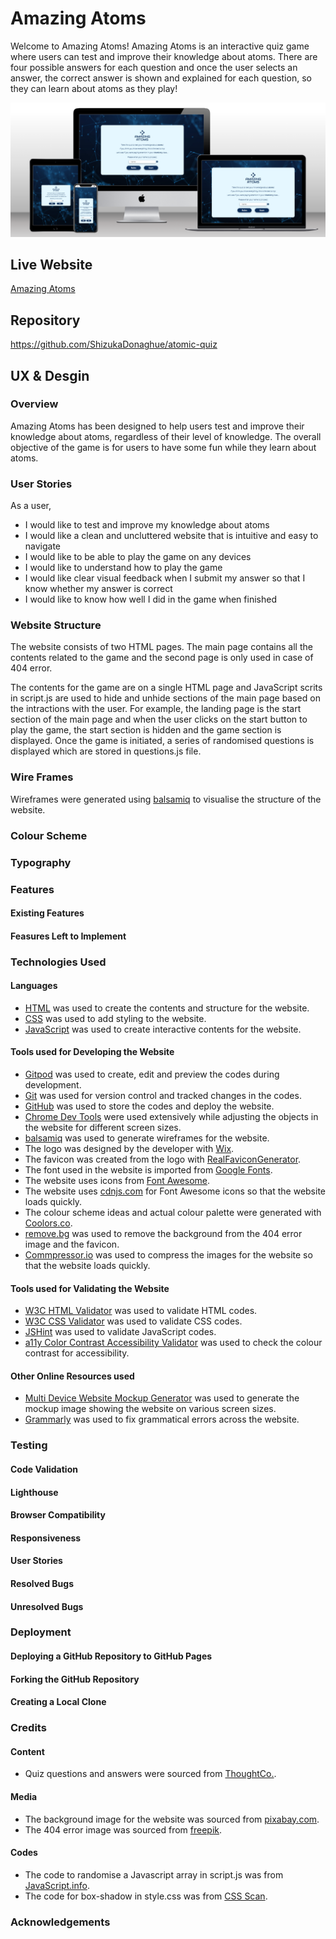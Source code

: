# Amazing Atoms

Welcome to Amazing Atoms! Amazing Atoms is an interactive quiz game where users can test and improve their knowledge about atoms. There are four possible answers for each question and once the user selects an answer, the correct answer is shown and explained for each question, so they can learn about atoms as they play! 

<img src="docs/mockup-screen-image.png">

## Live Website
[Amazing Atoms](https://shizukadonaghue.github.io/atomic-quiz/)

## Repository
<https://github.com/ShizukaDonaghue/atomic-quiz>

## UX & Desgin
### Overview
Amazing Atoms has been designed to help users test and improve their knowledge about atoms, regardless of their level of knowledge. The overall objective of the game is for users to have some fun while they learn about atoms.  

### User Stories
As a user,
* I would like to test and improve my knowledge about atoms
* I would like a clean and uncluttered website that is intuitive and easy to navigate
* I would like to be able to play the game on any devices
* I would like to understand how to play the game
* I would like clear visual feedback when I submit my answer so that I know whether my answer is correct
* I would like to know how well I did in the game when finished

### Website Structure
The website consists of two HTML pages. The main page contains all the contents related to the game and the second page is only used in case of 404 error. 

The contents for the game are on a single HTML page and JavaScript scrits in script.js are used to hide and unhide sections of the main page based on the intractions with the user. For example, the landing page is the start section of the main page and when the user clicks on the start button to play the game, the start section is hidden and the game section is displayed. Once the game is initiated, a series of randomised questions is displayed which are stored in questions.js file. 

### Wire Frames
Wireframes were generated using [balsamiq](https://balsamiq.com/) to visualise the structure of the website. 



### Colour Scheme

### Typography

### Features

#### Existing Features

#### Feasures Left to Implement

### Technologies Used
#### Languages
* [HTML](https://html.spec.whatwg.org/) was used to create the contents and structure for the website.
* [CSS](https://www.w3.org/Style/CSS/Overview.en.html) was used to add styling to the website.
* [JavaScript](https://en.wikipedia.org/wiki/JavaScript) was used to create interactive contents for the website. 

#### Tools used for Developing the Website
* [Gitpod](https://www.gitpod.io/) was used to create, edit and preview the codes during development.
* [Git](https://git-scm.com/) was used for version control and tracked changes in the codes.
* [GitHub](https://github.com/) was used to store the codes and deploy the website.
* [Chrome Dev Tools](https://developer.chrome.com/docs/devtools/) were used extensively while adjusting the objects in the website for different screen sizes.
* [balsamiq](https://balsamiq.com/) was used to generate wireframes for the website.
* The logo was designed by the developer with [Wix](https://www.wix.com/).
* The favicon was created from the logo with [RealFaviconGenerator](https://realfavicongenerator.net/).
* The font used in the website is imported from [Google Fonts](https://fonts.google.com/).
* The website uses icons from [Font Awesome](https://fontawesome.com/).
* The website uses [cdnjs.com](https://cdnjs.com/) for Font Awesome icons so that the website loads quickly.
* The colour scheme ideas and actual colour palette were generated with [Coolors.co](https://coolors.co/).
* [remove.bg](https://www.remove.bg/) was used to remove the background from the 404 error image and the favicon.
* [Commpressor.io](https://compressor.io/) was used to compress the images for the website so that the website loads quickly.

#### Tools used for Validating the Website
* [W3C HTML Validator](https://validator.w3.org/) was used to validate HTML codes.
* [W3C CSS Validator](https://validator.w3.org/) was used to validate CSS codes.
* [JSHint](https://jshint.com/) was used to validate JavaScript codes.
* [a11y Color Contrast Accessibility Validator](https://color.a11y.com/Contrast/) was used to check the colour contrast for accessibility.

#### Other Online Resources used 
* [Multi Device Website Mockup Generator](https://techsini.com/multi-mockup/index.php) was used to generate the mockup image showing the website on various screen sizes.
* [Grammarly](https://app.grammarly.com/) was used to fix grammatical errors across the website.


### Testing

#### Code Validation

#### Lighthouse

#### Browser Compatibility

#### Responsiveness

#### User Stories

#### Resolved Bugs

#### Unresolved Bugs

### Deployment
#### Deploying a GitHub Repository to GitHub Pages
#### Forking the GitHub Repository
#### Creating a Local Clone

### Credits
#### Content
* Quiz questions and answers were sourced from [ThoughtCo.](https://www.thoughtco.com/what-do-you-know-about-atoms-609620).

#### Media
* The background image for the website was sourced from [pixabay.com](https://pixabay.com).
* The 404 error image was sourced from [freepik](https://www.freepik.com/).


#### Codes
* The code to randomise a Javascript array in script.js was from [JavaScript.info](https://javascript.info/task/shuffle).
* The code for box-shadow in style.css was from [CSS Scan](https://getcssscan.com/css-box-shadow-examples).

### Acknowledgements
